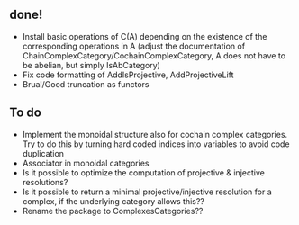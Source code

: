 done!
-----
* Install basic operations of C(A) depending on the existence of the corresponding operations in A
  (adjust the documentation of ChainComplexCategory/CochainComplexCategory, A does not have to be abelian, but simply IsAbCategory)
* Fix code formatting of AddIsProjective, AddProjectiveLift
* Brual/Good truncation as functors

To do
-----
* Implement the monoidal structure also for cochain complex categories. Try to do this by turning hard coded indices into variables
  to avoid code duplication
* Associator in monoidal categories
* Is it possible to optimize the computation of projective & injective resolutions?
* Is it possible to return a minimal projective/injective resolution for a complex,
  if the underlying category allows this??
* Rename the package to ComplexesCategories??
